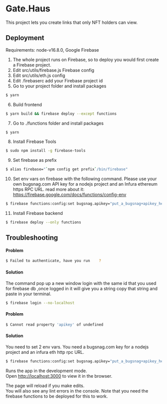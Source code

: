 # Gate.Haus

This project lets you create links that only NFT holders can view.  

## Deployment

Requirements: node-v16.8.0, Google Firebase

1. The whole project runs on Firebase, so to deploy you would first create a Firebase project.
2. Edit src/utils/firebase.js Firebase config
3. Edit src/utils/eth.js config
4. Edit .firebaserc add your Firebase project id
5. Go to your project folder and install packages 
```bash
$ yarn
```
6. Build frontend 
```bash
$ yarn build && firebase deploy --except functions
```
7. Go to ./functions folder and install packages
```bash
$ yarn
```
8. Install Firebase Tools 
```bash
$ sudo npm install -g firebase-tools
```
9. Set firebase as prefix 
```bash
$ alias firebase="`npm config get prefix`/bin/firebase"
```
10. Set env vars on firebase with the following command. Please use your own bugsnag.com API key for a nodejs project and an Infura ethereum https RPC URL.
    read more about it: https://firebase.google.com/docs/functions/config-env
```bash
$ firebase functions:config:set bugsnag.apikey="put_a_bugsnag+apikey_here" infura.url="put_your_infura_url_here"
```
11. Install Firebase backend
```bash
$ firebase deploy --only functions 
```

## Troubleshooting

#### Problem
```bash
$ Failed to authenticate, have you run    ?
```
#### Solution
The command pop up a new window login with the same id that you used for firebase db ,once logged in it will give you a string copy that string and paste in your terminal.
```bash
$ firebase login --no-localhost
```
#### Problem
```bash
$ Cannot read property 'apikey' of undefined
```
#### Solution
You need to set 2 env vars. You need a bugsnag.com key for a nodejs project and an infura eth http rpc URL.
```bash
$ firebase functions:config:set bugsnag.apikey="put_a_bugsnag+apikey_here" infura.url="put_your_infura_url_here"
```

Runs the app in the development mode.\
Open [http://localhost:3000](http://localhost:3000) to view it in the browser.

The page will reload if you make edits.\
You will also see any lint errors in the console.
Note that you need the firebase functions to be deployed for this to work.
